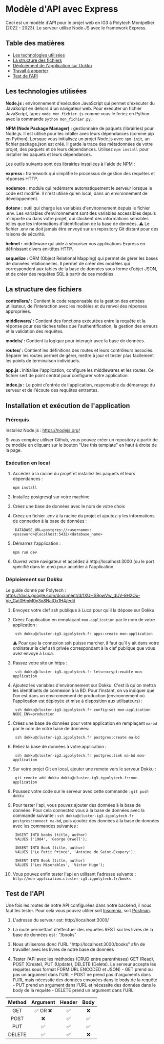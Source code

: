 # Modèle d'API avec Express

Ceci est un modèle d'API pour le projet web en IG3 à Polytech Montpellier (2022 - 2023). Le serveur utilise Node JS avec le framework Express.

## Table des matières

- [Les technologies utilisées](#les-technologies-utilisées)
- [La structure des fichiers](#la-structure-des-fichiers)
- [Déploiement de l'application sur Dokku](#installation-et-exécution-de-lapplication)
- [Travail à apporter](#travail-à-apporter)
- [Test de l'API](#test-de-lapi)

## Les technologies utilisées

**Node.js :** environnement d'exécution JavaScript qui permet d'exécuter du JavaScript en dehors d'un navigateur web.
Pour exécuter un fichier JavaScript, tapez `node mon_fichier.js`
comme vous le feriez en Python avec la commande `python mon_fichier.py`.

**NPM (Node Package Manager) :** gestionnaire de paquets (librairies) pour Node.js. Il est utilisé pour les intaller avec leurs dépendances (comme pip en Python). Lorsque vous initialisez un projet Node.js avec `npm init`, un fichier package.json est créé. Il garde la trace des métadonnées de votre projet, des paquets et de leurs dépendances. Utilisez `npm install` pour installer les paquets et leurs dépendances.

Les outils suivants sont des librairies installées à l'aide de NPM :

**express :** framework qui simplifie le processus de gestion des requêtes et réponses HTTP.

**nodemon :** module qui redémarre automatiquement le serveur lorsque le code est modifié. Il n'est utilisé qu'en local, dans un environnement de développement.

**dotenv :** outil qui charge les variables d'environnement depuis le fichier .env. Les variables d'environnement sont des variables accessibles depuis n'importe où dans votre projet, qui stockent des informations sensibles telles que les informations d'identification de la base de données.
⚠️ Le fichier .env ne doit jamais être envoyé sur un repository Git distant pour des raisons de sécurité.

**helmet :** middleware qui aide à sécuriser vos applications Express en définissant divers en-têtes HTTP.

**sequelize :** ORM (Object Relational Mapping) qui permet de gérer les bases de données relationnelles. Il permet de créer des modèles qui correspondent aux tables de la base de données sous forme d'objet JSON, et de créer des requêtes SQL à partir de ces modèles.

## La structure des fichiers

**controllers/ :** Contient le code responsable de la gestion des entrées utilisateur, de l'interaction avec les modèles et du renvoi des réponses appropriées.

**middleware/ :** Contient des fonctions exécutées entre la requête et la réponse pour des tâches telles que l'authentification, la gestion des erreurs et la validation des requêtes.

**models/ :** Contient la logique pour interagir avec la base de données.

**routes/ :** Contient les définitions des routes et leurs contrôleurs associés. Séparer les routes permet de gérer, mettre à jour et tester plus facilement les points de terminaison individuels.

**app.js :** Initialise l'application, configure les middlewares et les routes. Ce fichier sert de point central pour configurer votre application.

**index.js :** Le point d'entrée de l'application, responsable du démarrage du serveur et de l'écoute des requêtes entrantes.

## Installation et exécution de l'application

### Prérequis

Installez Node.js : https://nodejs.org/

Si vous comptez utiliser Github, vous pouvez créer un repository à partir de ce modèle en cliquant sur le bouton "Use this template" en haut à droite de la page.

### Exécution en local

1.  Accédez à la racine du projet et installez les paquets et leurs dépendances :

        npm install

2. Installez postgresql sur votre machine

3. Créez une base de données avec le nom de votre choix

4. Créez un fichier .env à la racine du projet et ajoutez-y les informations de connexion à la base de données :

        DATABASE_URL=postgres://<username>:<password>@localhost:5432/<database_name>

4.  Démarrez l'application :

        npm run dev

5.  Ouvrez votre navigateur et accédez à http://localhost:3000 (ou le port spécifié dans le .env) pour accéder à l'application.

### Déploiement sur Dokku

Le guide donné par Polytech : https://docs.google.com/document/d/1XUHSBpwVw_dUV-9H2Ou-Ve_Gat0HmM0y3o8NaIOx1H4/edit
1. Envoyez votre clef ssh publique à Luca pour qu'il la dépose sur Dokku.
2. Créez l'application en remplaçant `mon-application` par le nom de votre application :

        ssh dokku@cluster-ig3.igpolytech.fr apps:create mon-application
                
   ⚠️ Pour que la connexion ssh puisse marcher, il faut qu'il y ait dans votre ordinateur la clef ssh privée correspondant à la clef publique que vous avez envoyé à Luca.
   
3. Passez votre site un https :

        ssh dokku@cluster-ig3.igpolytech.fr letsencrypt:enable mon-application
	
4. Ajoutez les variables d'environnement sur Dokku. C'est là qu'on mettra les identifiants de connexion à la BD. Pour l'instant, on va indiquer que l'on est dans un environnement de production (environnement où l'application est déployée et mise à disposition aux utilisateurs) :

        ssh dokku@cluster-ig3.igpolytech.fr config:set mon-application NODE_ENV=production

5. Créez une base de données pour votre application en remplaçant `ma-bd` par le nom de votre base de données:

        ssh dokku@cluster-ig3.igpolytech.fr postgres:create ma-bd

6. Reliez la base de données à votre application :

        ssh dokku@cluster-ig3.igpolytech.fr postgres:link ma-bd mon-application

7. Sur votre projet Git en local, ajouter une remote vers le serveur Dokku :

        git remote add dokku dokku@cluster-ig3.igpolytech.fr:mon-application

8. Poussez votre code sur le serveur avec cette commande : 
	`git push dokku`

9. Pour tester l'api, vous pouvez ajouter des données à la base de données. Pour cela connectez vous à la base de données avec la commande suivante :
`ssh dokku@cluster-ig3.igpolytech.fr postgres:connect ma-bd`, puis ajoutez des données à la base de données avec les commandes suivantes :
        
        INSERT INTO books (title, author)
        VALUES ('1984', 'George Orwell');

        INSERT INTO Book (title, author)
        VALUES ('Le Petit Prince', 'Antoine de Saint-Exupery');

        INSERT INTO Book (title, author)
        VALUES ('Les Miserables', 'Victor Hugo');

10. Vous pouvez enfin tester l'api en utilisant l'adresse suivante : `http://mon-application.cluster-ig3.igpolytech.fr/books` 

## Test de l'API

Une fois les routes de notre API configurées dans notre backend, il nous faut les tester. Pour cela vous pouvez utilier soit [Insomnia](https://insomnia.rest/), soit [Postman](https://www.postman.com/).

1. L'adresse du serveur est: http://localhost:3000/

2. La route permettant d'effectuer des requètes REST sur les livres de la base de données est : "/books"

3. Nous utiliserons donc l'URL "http://localhost:3000/books" afin de travailler avec les livres de notre base de données

4. Tester l'API avec les méthodes (CRUD entre parenthèses) GET (Read), POST (Create), PUT (Update), DELETE (Delete). Le serveur accepte les requètes sous format FORM URL ENCODED et JSON) - GET prend ou pas un argument dans l'URL - POST ne prend pas d'arguments dans l'URL mais nécessite des données envoyées dans le body de la requête - PUT prend un argument dans l'URL et nécessite des données dans le body de la requête - DELETE prend un argument dans l'URL

| Method |         Argument          |       Header       |        Body        |
| :----: | :-----------------------: | :----------------: | :----------------: |
|  GET   | :white_check_mark: OR :x: | :white_check_mark: |        :x:         |
|  POST  |            :x:            | :white_check_mark: | :white_check_mark: |
|  PUT   |    :white_check_mark:     | :white_check_mark: | :white_check_mark: |
| DELETE |    :white_check_mark:     | :white_check_mark: |        :x:         |
